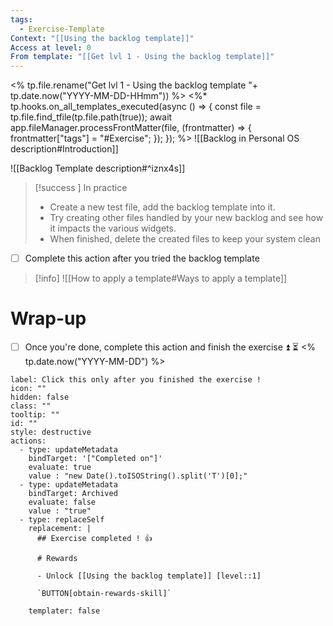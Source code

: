 ```yaml
---
tags:
  - Exercise-Template
Context: "[[Using the backlog template]]"
Access at level: 0
From template: "[[Get lvl 1 - Using the backlog template]]"
---
```

<% tp.file.rename("Get lvl 1 - Using the backlog template "+ tp.date.now("YYYY-MM-DD-HHmm")) %>
<%* tp.hooks.on_all_templates_executed(async () => {
  const file = tp.file.find_tfile(tp.file.path(true));
  await app.fileManager.processFrontMatter(file, (frontmatter) => {
    frontmatter["tags"] = "#Exercise";
  });
}); 
%> 
![[Backlog in Personal OS description#Introduction]]

![[Backlog Template description#^iznx4s]]
 
> [!success ] In practice
> - Create a new test file, add the backlog template into it. 
> - Try creating other files handled by your new backlog and see how it impacts the various widgets. 
> - When finished, delete the created files to keep your system clean

- [ ] Complete this action after you tried the backlog template 

> [!info]
> ![[How to apply a template#Ways to apply a template]]
# Wrap-up

- [ ] Once you're done, complete this action and finish the exercise ⏫ ⏳ <% tp.date.now("YYYY-MM-DD") %>

```meta-bind-button
label: Click this only after you finished the exercise !
icon: ""
hidden: false
class: ""
tooltip: ""
id: ""
style: destructive
actions:
  - type: updateMetadata
    bindTarget: '["Completed on"]'
    evaluate: true
    value : "new Date().toISOString().split('T')[0];" 
  - type: updateMetadata
    bindTarget: Archived
    evaluate: false
    value : "true" 
  - type: replaceSelf
    replacement: |
      ## Exercise completed ! 👍 
      
      # Rewards
      
      - Unlock [[Using the backlog template]] [level::1]
      
      `BUTTON[obtain-rewards-skill]`
      
    templater: false
```
